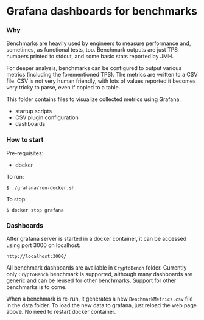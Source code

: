 # Grafana dashboards for benchmarks

### Why

Benchmarks are heavily used by engineers to measure performance and, sometimes, as functional
tests, too. Benchmark outputs are just TPS numbers printed to stdout, and some basic stats
reported by JMH.

For deeper analysis, benchmarks can be configured to output various metrics (including the
forementioned TPS). The metrics are written to a CSV file. CSV is not very human friendly,
with lots of values reported it becomes very tricky to parse, even if copied to a table.

This folder contains files to visualize collected metrics using Grafana:

* startup scripts
* CSV plugin configuration
* dashboards

### How to start

Pre-requisites:

* docker

To run:

```shell
$ ./grafana/run-docker.sh
```

To stop:

```shell
$ docker stop grafana
```

### Dashboards

After grafana server is started in a docker container, it can be accessed using port 3000 on localhost:

```
http://localhost:3000/
```

All benchmark dashboards are available in `CryptoBench` folder. Currently only `CryptoBench` benchmark
is supported, although many dashboards are generic and can be reused for other benchmarks. Support for
other benchmarks is to come.

When a benchmark is re-run, it generates a new `BenchmarkMetrics.csv` file in the data folder. To load
the new data to grafana, just reload the web page above. No need to restart docker container.
